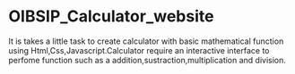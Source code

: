 # OIBSIP_Calculator_website
It is takes a little task to create calculator with basic mathematical function using Html,Css,Javascript.Calculator require an interactive interface to perfome function such as a addition,sustraction,multiplication and division.
